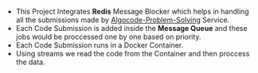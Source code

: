 - This Project Integrates **Redis** Message Blocker which helps in handling all the submissions made by [Algocode-Problem-Solving](https://github.com/AngelinSneha/AlgoCode-problem-solving) Service.
- Each Code Submission is added inside the **Message Queue** and these jobs would be proccessed one by one based on priority.
- Each Code Submission runs in a Docker Container.
- Using streams we read the code from the Container and then proccess the data.